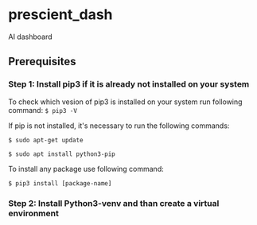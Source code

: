 # prescient_dash
AI dashboard

## Prerequisites
### Step 1: Install pip3 if it is already not installed on your system
To check which vesion of pip3 is installed on your system run following command: 
`$ pip3 -V`

If pip is not installed, it's necessary to run the following commands:

`$ sudo apt-get update`

`$ sudo apt install python3-pip`

To install any package use following command:

`$ pip3 install [package-name]`
### Step 2: Install Python3-venv and than create a virtual environment
